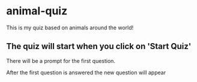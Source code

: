 # animal-quiz
This is my quiz based on animals around the world!

## The quiz will start when you click on 'Start Quiz'

There will be a prompt for the first question.

After the first question is answered the new question will appear

